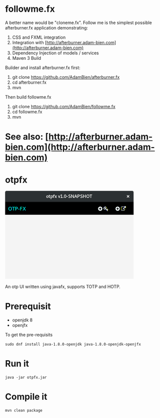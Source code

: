 followme.fx
===========

A better name would be "cloneme.fx". Follow me is the simplest possible afterburner.fx
application demonstrating:

1. CSS and FXML integration
2. Integration with [http://afterburner.adam-bien.com](http://afterburner.adam-bien.com)
3. Dependency Injection of models / services
4. Maven 3 Build

Builder and install afterburner.fx first:

1. git clone https://github.com/AdamBien/afterburner.fx
2. cd afterburner.fx
3. mvn

Then build followme.fx

1. git clone https://github.com/AdamBien/followme.fx
2. cd followme.fx
3. mvn

See also: [http://afterburner.adam-bien.com](http://afterburner.adam-bien.com)
=======
# otpfx

<img src=screenshot.png>

An otp UI written using javafx, supports TOTP and HOTP.

# Prerequisit
- openjdk 8
- openjfx

To get the pre-requisits
```
sudo dnf install java-1.8.0-openjdk java-1.8.0-openjdk-openjfx
```

# Run it
```
java -jar otpfx.jar
```

# Compile it
```
mvn clean package
```
